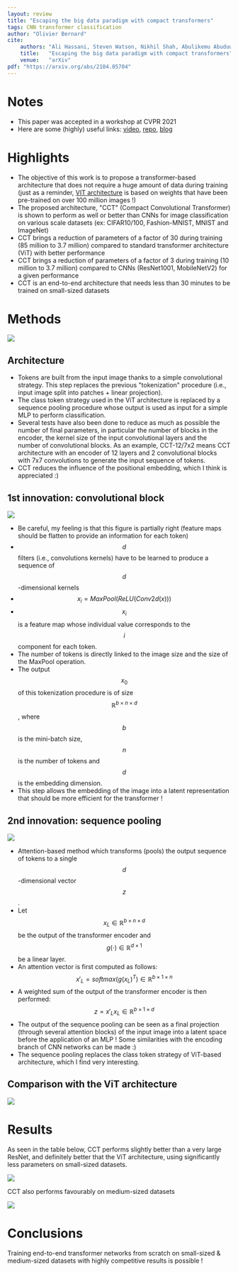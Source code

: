 ```yaml
---
layout: review
title: "Escaping the big data paradigm with compact transformers"
tags: CNN transformer classification
author: "Olivier Bernard"
cite:
    authors: "Ali Hassani, Steven Watson, Nikhil Shah, Abulikemu Abuduweili, Jiachen Li, Humphrey Shi"
    title:   "Escaping the big data paradigm with compact transformers"
    venue:   "arXiv"
pdf: "https://arxiv.org/abs/2104.05704"
---
```


# Notes

* This paper was accepted in a workshop at CVPR 2021
* Here are some (highly) useful links: [video](https://www.youtube.com/watch?v=AEWhf_hMBgs), [repo](https://github.com/SHI-Labs/Compact-Transformers), [blog](https://medium.com/pytorch/training-compact-transformers-from-scratch-in-30-minutes-with-pytorch-ff5c21668ed5)

# Highlights

* The objective of this work is to propose a transformer-based architecture that does not require a huge amount of data during training (just as a reminder, [VIT architecture](https://creatis-myriad.github.io/2022/06/01/VisionTransformer.html) is based on weights that have been pre-trained on over 100 million images !)
* The proposed architecture, "CCT" (Compact Convolutional Transformer) is shown to perform as well or better than CNNs for image classification on various scale datasets (ex: CIFAR10/100, Fashion-MNIST, MNIST and ImageNet)
* CCT brings a reduction of parameters of a factor of 30 during training (85 million to 3.7 million) compared to standard transformer architecture (ViT) with better performance
* CCT brings a reduction of parameters of a factor of 3 during training (10 million to 3.7 million) compared to CNNs (ResNet1001, MobileNetV2) for a given performance
* CCT is an end-to-end architecture that needs less than 30 minutes to be trained on small-sized datasets

# Methods

![](/collections/images/cct/main_diagram.jpg)

## Architecture

* Tokens are built from the input image thanks to a simple convolutional strategy. This step replaces the previous "tokenization" procedure (i.e., input image split into patches + linear projection).
* The class token strategy used in the ViT architecture is replaced by a sequence pooling procedure whose output is used as input for a simple MLP to perform classification.
* Several tests have also been done to reduce as much as possible the number of final parameters, in particular the number of blocks in the encoder, the kernel size of the input convolutional layers and the number of convolutional blocks. As an example, CCT-12/7x2 means CCT architecture with an encoder of 12 layers and 2 convolutional blocks with 7x7 convolutions to generate the input sequence of tokens.
* CCT reduces the influence of the positional embedding, which I think is appreciated :)

## 1st innovation: convolutional block

![](/collections/images/cct/convolutions.jpg)

* Be careful, my feeling is that this figure is partially right (feature maps should be flatten to provide an information for each token)
* $$d$$ filters (i.e., convolutions kernels) have to be learned to produce a sequence of $$d$$-dimensional kernels 
* $$ x_i = MaxPool\left( ReLU\left( Conv2d(x) \right) \right) $$
* $$x_i$$ is a feature map whose individual value corresponds to the $$i$$ component for each token.
* The number of tokens is directly linked to the image size and the size of the MaxPool operation.
* The output $$x_0$$ of this tokenization procedure is of size $$\mathbb{R}^{b \times n \times d}$$, where $$b$$ is the mini-batch size, $$n$$ is the number of tokens and $$d$$ is the embedding dimension.
* This step allows the embedding of the image into a latent representation that should be more efficient for the transformer !

## 2nd innovation: sequence pooling

![](/collections/images/cct/sequence_pooling.jpg)

* Attention-based method which transforms (pools) the output sequence of tokens to a single $$d$$-dimensional vector $$z$$.
* Let $$x_L \in \mathbb{R}^{b \times n \times d}$$ be the output of the transformer encoder and $$g(\cdot) \in \mathbb{R}^{d \times 1}$$ be a linear layer. 
* An attention vector is first computed as follows: $$x'_{L}=softmax\left(g(x_L)^T\right) \in \mathbb{R}^{b \times 1 \times n}$$
* A weighted sum of the output of the transformer encoder is then performed: $$ z = x'_{L} x_{L} \in \mathbb{R}^{b \times 1 \times d}$$
* The output of the sequence pooling can be seen as a final projection (through several attention blocks) of the input image into a latent space before the application of an MLP ! Some similarities with the encoding branch of CNN networks can be made :)
* The sequence pooling replaces the class token strategy of ViT-based architecture, which I find very interesting.

## Comparison with the ViT architecture

![](/collections/images/cct/main_innovations.jpg)


# Results

As seen in the table below, CCT performs slightly better than a very large ResNet, and definitely better that the ViT architecture, using significantly less parameters on small-sized datasets.

![](/collections/images/cct/results_table1.jpg)

CCT also performs favourably on medium-sized datasets

![](/collections/images/cct/results_table2.jpg)

# Conclusions

Training end-to-end transformer networks from scratch on small-sized & medium-sized datasets with highly competitive results is possible !


